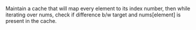 Maintain a cache that will map every element to its index number, then while iterating over nums, check if difference b/w target and nums[element] is present in the cache.​
